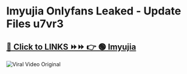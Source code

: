 
 # Imyujia Onlyfans Leaked - Update Files u7vr3

## <h2><a href="https://clipsfans.com/Imyujia&ref=git">🔗 Click to LINKS ⏩⏩ 👉 🟢 Imyujia </a></h2>

<a href="https://clipsfans.com/Imyujia&ref=git" rel="nofollow" data-target="animated-image.originalLink"><img src="https://i.ibb.co.com/xMMVF88/686577567.gif" alt="Viral Video Original" style="max-width: 100%; display: inline-block;" data-target="animated-image.originalImage"></a>


